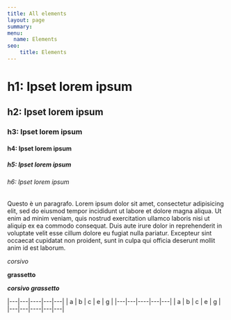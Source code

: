 ```yaml
---
title: All elements
layout: page
summary: 
menu:
  name: Elements
seo: 
    title: Elements
---
```


# h1: Ipset lorem ipsum
## h2: Ipset lorem ipsum
### h3: Ipset lorem ipsum
#### h4: Ipset lorem ipsum
##### h5: Ipset lorem ipsum
###### h6: Ipset lorem ipsum

Questo è un paragrafo. Lorem ipsum dolor sit amet, consectetur adipisicing elit, sed do eiusmod tempor incididunt ut labore et dolore magna aliqua. Ut enim ad minim veniam, quis nostrud exercitation ullamco laboris nisi ut aliquip ex ea commodo consequat. Duis aute irure dolor in reprehenderit in voluptate velit esse cillum dolore eu fugiat nulla pariatur. Excepteur sint occaecat cupidatat non proident, sunt in culpa qui officia deserunt mollit anim id est laborum.

*corsivo*

**grassetto**

***corsivo grassetto***

|---|---|----|---|---|
| a | b |  c | e | g |
|---|---|----|---|---|
| a | b |  c | e | g |
|---|---|----|---|---|